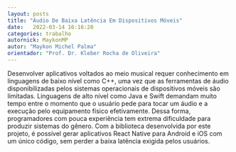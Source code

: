 ```yaml
---
layout: posts
title: "Áudio De Baixa Latência Em Dispositivos Móveis"
date:   2022-03-14 16:16:20
categories: trabalho
autornick: MaykonMP
autor: "Maykon Michel Palma"
orientador: "Prof. Dr. Kleber Rocha de Oliveira"
---
```

Desenvolver aplicativos voltados ao meio musical requer conhecimento em linguagens de baixo nível como C++, uma vez que as ferramentas de áudio disponibilizadas pelos sistemas operacionais de dispositivos móveis são limitadas. Linguagens de alto nível como Java e Swift demandam muito tempo entre o momento que o usuário pede para tocar um áudio e a execução pelo equipamento físico efetivamente. Dessa forma, programadores com pouca experiência tem extrema dificuldade para produzir sistemas do gênero. Com a biblioteca desenvolvida por este projeto, é possível gerar aplicativos React Native para Android e iOS com um único código, sem perder a baixa latência exigida pelos usuários.
